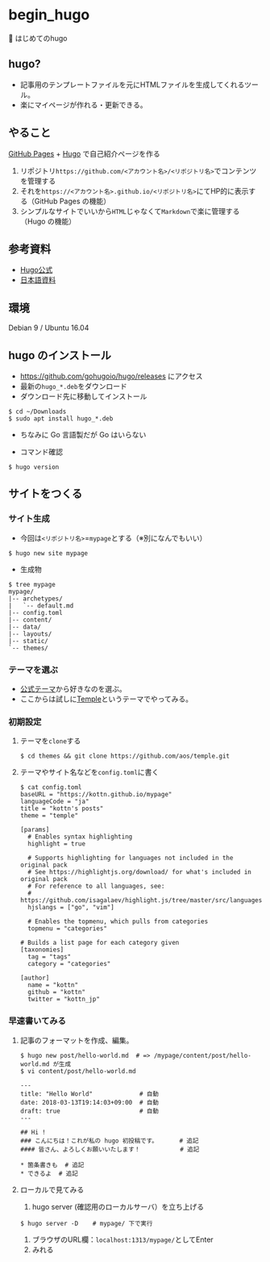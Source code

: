 # begin_hugo
:beginner: はじめてのhugo

## hugo?
* 記事用のテンプレートファイルを元にHTMLファイルを生成してくれるツール。
* 楽にマイページが作れる・更新できる。

## やること
[GitHub Pages](https://pages.github.com/) + [Hugo](https://themes.gohugo.io/) で自己紹介ページを作る
1. リポジトリ`https://github.com/<アカウント名>/<リポジトリ名>`でコンテンツを管理する
1. それを`https://<アカウント名>.github.io/<リポジトリ名>`にてHP的に表示する（GitHub Pages の機能）
1. シンプルなサイトでいいから`HTML`じゃなくて`Markdown`で楽に管理する（Hugo の機能）

## 参考資料
* [Hugo公式](https://gohugo.io/hosting-and-deployment/hosting-on-github/)
* [日本語資料](https://qiita.com/eichann/items/4fe61b8b9bbafcfbe847)
<!-- * [完成イメージ](https://kottn.github.io/mypage) -->

## 環境
Debian 9 / Ubuntu 16.04

## hugo のインストール
* https://github.com/gohugoio/hugo/releases にアクセス
* 最新の`hugo_*.deb`をダウンロード
* ダウンロード先に移動してインストール
```
$ cd ~/Downloads
$ sudo apt install hugo_*.deb
```
* ちなみに Go 言語製だが Go はいらない

* コマンド確認
```
$ hugo version
```

## サイトをつくる
### サイト生成
* 今回は`<リポジトリ名>`=`mypage`とする（※別になんでもいい）
```
$ hugo new site mypage
```
* 生成物
```
$ tree mypage
mypage/
|-- archetypes/
|   `-- default.md
|-- config.toml
|-- content/
|-- data/
|-- layouts/
|-- static/
`-- themes/
```

### テーマを選ぶ
* [公式テーマ](https://themes.gohugo.io)から好きなのを選ぶ。
* ここからは試しに[Temple](https://themes.gohugo.io/temple/)というテーマでやってみる。

### 初期設定
1. テーマを`clone`する
    ```
    $ cd themes && git clone https://github.com/aos/temple.git
    ```
1. テーマやサイト名などを`config.toml`に書く  
    ```
    $ cat config.toml
    baseURL = "https://kottn.github.io/mypage"
    languageCode = "ja"
    title = "kottn's posts"
    theme = "temple"

    [params]
      # Enables syntax highlighting
      highlight = true 

      # Supports highlighting for languages not included in the original pack
      # See https://highlightjs.org/download/ for what's included in original pack
      # For reference to all languages, see:
      # https://github.com/isagalaev/highlight.js/tree/master/src/languages
      hjslangs = ["go", "vim"]

      # Enables the topmenu, which pulls from categories
      topmenu = "categories"

    # Builds a list page for each category given
    [taxonomies]
      tag = "tags"
      category = "categories"

    [author]
      name = "kottn"
      github = "kottn"
      twitter = "kottn_jp"
    ```

### 早速書いてみる
1. 記事のフォーマットを作成、編集。
    ```
    $ hugo new post/hello-world.md  # => /mypage/content/post/hello-world.md が生成
    $ vi content/post/hello-world.md
    ```
    ```
    ---
    title: "Hello World"             # 自動
    date: 2018-03-13T19:14:03+09:00  # 自動
    draft: true                      # 自動
    ---

    ## Hi !
    ### こんにちは！これが私の hugo 初投稿です。      # 追記
    #### 皆さん、よろしくお願いいたします！           # 追記

    * 箇条書きも  # 追記
    * できるよ  # 追記
    ```

1. ローカルで見てみる
    1. hugo server (確認用のローカルサーバ）を立ち上げる
    ```
    $ hugo server -D    # mypage/ 下で実行
    ```
    1. ブラウザのURL欄：`localhost:1313/mypage/`としてEnter
    1. みれる

    

